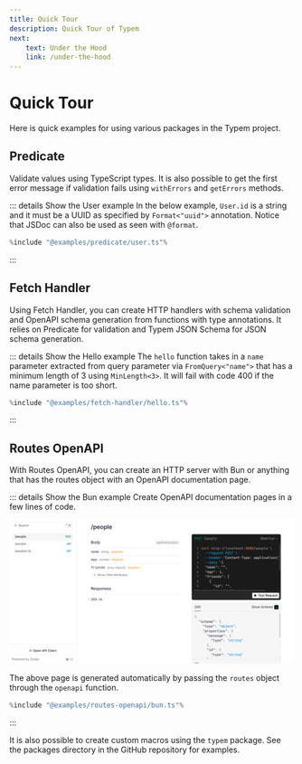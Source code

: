 ```yaml
---
title: Quick Tour
description: Quick Tour of Typem
next:
    text: Under the Hood
    link: /under-the-hood
---
```


# Quick Tour

Here is quick examples for using various packages in the Typem project.

## Predicate

Validate values using TypeScript types. It is also possible to get the first error message if validation fails using `withErrors` and `getErrors` methods.

::: details Show the User example
In the below example, `User.id` is a string and it must be a UUID as specified by `Format<"uuid">` annotation.
Notice that JSDoc can also be used as seen with `@format`.
```ts
%include "@examples/predicate/user.ts"%
```
:::

## Fetch Handler

Using Fetch Handler, you can create HTTP handlers with schema validation and OpenAPI schema generation from functions with type annotations. It relies on Predicate for validation and Typem JSON Schema for JSON schema generation.

::: details Show the Hello example
The `hello` function takes in a `name` parameter extracted from query parameter via `FromQuery<"name">` that has a minimum length of 3 using `MinLength<3>`. It will fail with code 400 if the name parameter is too short.
```ts
%include "@examples/fetch-handler/hello.ts"%
```
:::

## Routes OpenAPI

With Routes OpenAPI, you can create an HTTP server with Bun or anything that has the routes object with an OpenAPI documentation page.

::: details Show the Bun example
Create OpenAPI documentation pages in a few lines of code.


![OpenAPI Documentation Page](openapi-docs-page.png)


The above page is generated automatically by passing the `routes` object through the `openapi` function.
```ts
%include "@examples/routes-openapi/bun.ts"%
```
:::

It is also possible to create custom macros using the `typem` package. See the packages directory in the GitHub repository for examples.
